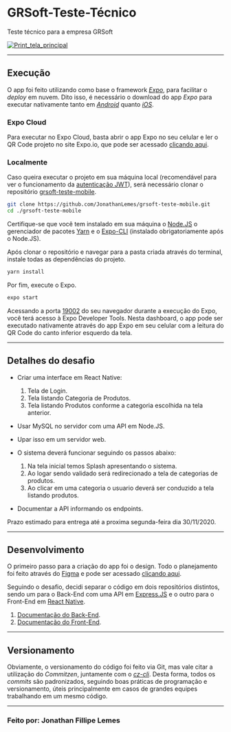 # GRSoft-Teste-Técnico
Teste técnico para a empresa GRSoft

[![Print_tela_principal](https://i.ibb.co/SXgyHyj/Designpng.png)](https://expo.io/@jonathanfillipe/projects/grsoft-teste-mobile)

---

## Execução

O app foi feito utilizando como base o framework <a href="https://docs.expo.io/">*Expo*</a>, para facilitar o *deploy* em nuvem. Dito isso, é necessário o download do app *Expo* para executar nativamente tanto em <a href="https://play.google.com/store/apps/details?id=host.exp.exponent&hl=pt_BR&gl=US">*Android*</a> quanto <a href="https://apps.apple.com/br/app/expo-client/id982107779">*iOS*</a>.

### Expo Cloud

Para executar no Expo Cloud, basta abrir o app Expo no seu celular e ler o QR Code projeto no site Expo.io, que pode ser acessado <a href="https://expo.io/@jonathanfillipe/projects/grsoft-teste-mobile">clicando aqui</a>.

### Localmente

Caso queira executar o projeto em sua máquina local (recomendável para ver o funcionamento da <a href="https://github.com/JonathanLemes/grsoft-teste-tecnico/blob/main/docs/Back-End.md#autentica%C3%A7%C3%A3o-jwt">autenticação JWT</a>), será necessário clonar o repositório <a href="https://github.com/JonathanLemes/grsoft-teste-mobile/">grsoft-teste-mobile</a>.

```bash
git clone https://github.com/JonathanLemes/grsoft-teste-mobile.git
cd ./grsoft-teste-mobile
```

Certifique-se que você tem instalado em sua máquina o <a href="https://nodejs.org/en/download/">Node.JS</a> o gerenciador de pacotes <a href="https://classic.yarnpkg.com/pt-BR/docs/install/#windows-stable">Yarn</a> e o <a href="https://docs.expo.io/#quick-start">Expo-CLI</a> (instalado obrigatoriamente após o Node.JS).

Após clonar o repositório e navegar para a pasta criada através do terminal, instale todas as dependências do projeto.

```bash
yarn install
```

Por fim, execute o Expo.

```bash
expo start
```

Acessando a porta <a href="http://localhost:19002/">19002</a> do seu navegador durante a execução do Expo, você terá acesso à Expo Developer Tools. Nesta dashboard, o app pode ser executado nativamente através do app Expo em seu celular com a leitura do QR Code do canto inferior esquerdo da tela.

---

## Detalhes do desafio

- Criar uma interface em React Native:
  1. Tela de Login.
  2. Tela listando Categoria de Produtos.
  3. Tela listando Produtos conforme a categoria escolhida na tela anterior.
  
- Usar MySQL no servidor com uma API em Node.JS.
- Upar isso em um servidor web.

- O sistema deverá funcionar seguindo os passos abaixo:
  1. Na tela inicial temos Splash apresentando o sistema.
  2. Ao logar sendo validado será redirecionado a tela de categorias de produtos.
  3. Ao clicar em uma categoria o usuario deverá ser conduzido a tela listando produtos.
 
- Documentar a API informando os endpoints.

Prazo estimado para entrega até a proxima segunda-feira dia 30/11/2020.

---

## Desenvolvimento

O primeiro passo para a criação do app foi o design. Todo o planejamento foi feito através do <a href="https://www.figma.com/">Figma</a> e pode ser acessado <a href="https://www.figma.com/file/auUufEiyCGwfAVO2QK505I/Projeto-GRSoft?node-id=0%3A1">clicando aqui</a>.

Seguindo o desafio, decidi separar o código em dois repositórios distintos, sendo um para o Back-End com uma API em <a href="https://expressjs.com/pt-br/">Express.JS</a> e o outro para o Front-End em <a href="https://reactnative.dev/">React Native</a>.

1. <a href="https://github.com/JonathanLemes/grsoft-teste-tecnico/tree/main/docs/Back-End.md">Documentação do Back-End</a>.
2. <a href="https://github.com/JonathanLemes/grsoft-teste-tecnico/tree/main/docs/Front-End.md">Documentação do Front-End</a>.

---

## Versionamento

Obviamente, o versionamento do código foi feito via Git, mas vale citar a utilização do *Commitzen*, juntamente com o <a href="https://github.com/commitizen/cz-cli">*cz-cli*</a>. Desta forma, todos os *commits* são padronizados, seguindo boas práticas de programação e versionamento, úteis principalmente em casos de grandes equipes trabalhando em um mesmo código.

---

### Feito por: Jonathan Fillipe Lemes

<!--<a href="https://ibb.co/KL7SxKJ"><img src="https://i.ibb.co/TbRdMWs/1-Landing-page.png" alt="1-Landing-page"></a>
<a href="https://ibb.co/DCPhHgM"><img src="https://i.ibb.co/wWZVFrQ/2-Sign-In-page.png" alt="2-Sign-In-page"></a>
<a href="https://ibb.co/LJKr9bV"><img src="https://i.ibb.co/hZ0c2h3/3-Sign-Up-page.png" alt="3-Sign-Up-page"></a>
<a href="https://ibb.co/Dg3kWn0"><img src="https://i.ibb.co/R4LPbWR/4-Categories-page.png" alt="4-Categories-page"></a>
<a href="https://ibb.co/8B1LPXV"><img src="https://i.ibb.co/n0xNQRS/5-Products-page.png" alt="5-Products-page"></a>
<a href="https://ibb.co/n0gDS4r"><img src="https://i.ibb.co/Ct1nF4B/db-design.png" alt="db-design"></a>
<a href="https://ibb.co/Z6rXvXj"><img src="https://i.ibb.co/SXgyHyj/Designpng.png" alt="Designpng"></a>-->